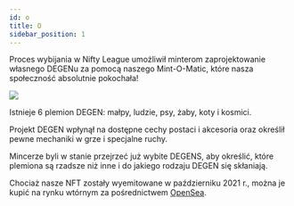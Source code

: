 ```yaml
---
id: o
title: O
sidebar_position: 1
---
```


Proces wybijania w Nifty League umożliwił minterom zaprojektowanie własnego DEGENu za pomocą naszego Mint-O-Matic, które nasza społeczność absolutnie pokochała!

![](/img/mintomatic.gif)

Istnieje 6 plemion DEGEN: małpy, ludzie, psy, żaby, koty i kosmici.

Projekt DEGEN wpłynął na dostępne cechy postaci i akcesoria oraz określił pewne mechaniki w grze i specjalne ruchy.

Mincerze byli w stanie przejrzeć już wybite DEGENS, aby określić, które plemiona są rzadsze niż inne i do jakiego rodzaju DEGEN się skłaniają.

Chociaż nasze NFT zostały wyemitowane w październiku 2021 r., można je kupić na rynku wtórnym za pośrednictwem [OpenSea](https://opensea.io/collection/niftydegen).
